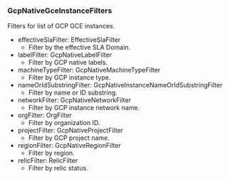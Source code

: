 ### GcpNativeGceInstanceFilters
Filters for list of GCP GCE instances.

- effectiveSlaFilter: EffectiveSlaFilter
  - Filter by the effective SLA Domain.
- labelFilter: GcpNativeLabelFilter
  - Filter by GCP native labels.
- machineTypeFilter: GcpNativeMachineTypeFilter
  - Filter by GCP instance type.
- nameOrIdSubstringFilter: GcpNativeInstanceNameOrIdSubstringFilter
  - Filter by name or ID substring.
- networkFilter: GcpNativeNetworkFilter
  - Filter by GCP instance network name.
- orgFilter: OrgFilter
  - Filter by organization ID.
- projectFilter: GcpNativeProjectFilter
  - Filter by GCP project name.
- regionFilter: GcpNativeRegionFilter
  - Filter by region.
- relicFilter: RelicFilter
  - Filter by relic status.
